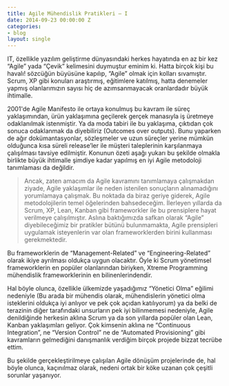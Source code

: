 ```yaml
---
title: Agile Mühendislik Pratikleri – I
date: 2014-09-23 00:00:00 Z
categories:
- blog
layout: single
---
```


IT, özellikle yazılım geliştirme dünyasındaki herkes hayatında en az bir kez “Agile” yada “Çevik” kelimesini duymuştur eminim ki. Hatta birçok kişi bu havalı! sözcüğün büyüsüne kapılıp, “Agile” olmak için kolları sıvamıştır. Scrum, XP gibi konuları araştırmış, eğitimlere katılmış, hatta denemeler yapmış olanlarımızın sayısı hiç de azımsanmayacak oranlardadır büyük ihtimalle.

2001'de Agile Manifesto ile ortaya konulmuş bu kavram ile süreç yaklaşımından, ürün yaklaşımına geçilerek gerçek manasıyla iş üretmeye odaklanılmak istenmiştir. Ya da moda tabiri ile bu yaklaşıma, çıktıdan çok sonuca odaklanmak da diyebiliriz (Outcomes over outputs). Bunu yaparken de ağır dokümantasyonlar, sözleşmeler ve uzun süreçler yerine mümkün olduğunca kısa süreli release’ler ile müşteri taleplerinin karşılanmaya çalışılması tavsiye edilmiştir. Konunun özeti aşağı yukarı bu şekilde olmakla birlikte büyük ihtimalle şimdiye kadar yapılmış en iyi Agile metodoloji tanımlaması da değildir.


> Ancak, zaten amacım da Agile kavramını tanımlamaya çalışmakdan ziyade, Agile yaklaşımlar ile neden istenilen sonuçların alınamadığını yorumlamaya çalışmak. Bu noktada da biraz geriye giderek, Agile metodolojilerin temel öğelerinden bahsedeceğim.
İlerleyen yıllarda da Scrum, XP, Lean, Kanban gibi frameworkler ile bu prensiplere hayat verilmeye çalışılmıştır. Aslına baktığımızda safkan olarak “Agile” diyebileceğimiz bir pratikler bütünü bulunmamakta, Agile prensipleri uygulamak isteyenlerin var olan frameworklerden birini kullanması gerekmektedir.


Bu frameworklerin de “Management-Related” ve “Engineering-Related” olarak ikiye ayrılması oldukça uygun olacaktır. Öyle ki Scrum yönetimsel frameworklerin en popüler olanlarından biriyken, Xtreme Programming mühendislik frameworklerinin en bilinenlerindendir.

Hal böyle olunca, özellikle ülkemizde yaşadığımız “Yönetici Olma” eğilimi nedeniyle (Bu arada bir mühendis olarak, mühendislerin yönetici olma isteklerini oldukça iyi anlıyor ve pek çok açıdan katılıyorum) ya da belki de terazinin diğer tarafındaki unsurların pek iyi bilinmemesi nedeniyle, Agile denildiğinde herkesin aklına Scrum ya da son yıllarda popüler olan Lean, Kanban yaklaşımları geliyor. Çok kimsenin aklına ne “Continuous Integration”, ne “Version Control” ne de “Automated Provisioning” gibi kavramların gelmediğini danışmanlık verdiğim birçok projede bizzat tecrübe ettim.

Bu şekilde gerçekleştirilmeye çalışılan Agile dönüşüm projelerinde de, hal böyle olunca, kaçınılmaz olarak, nedeni ortak bir köke uzanan çok çeşitli sorunlar yaşanıyor.